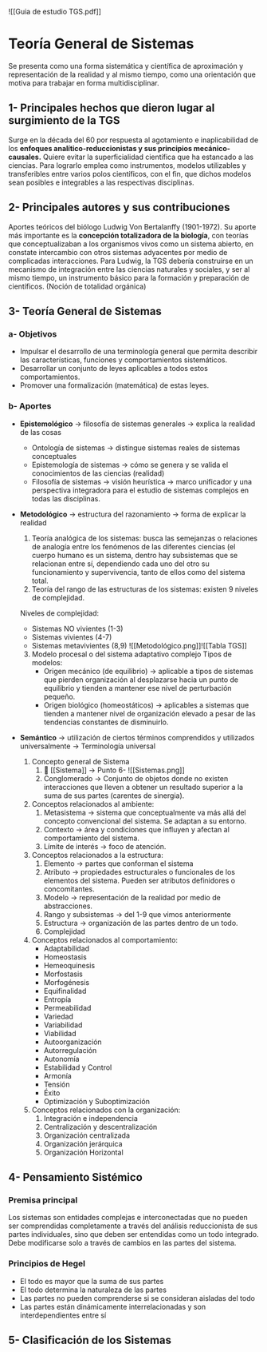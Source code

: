 ![[Guia de estudio TGS.pdf]]
# Teoría General de Sistemas
Se presenta como una forma sistemática y científica de aproximación y representación de la realidad y al mismo tiempo, como una orientación que motiva para trabajar en forma multidisciplinar.
## 1- Principales hechos que dieron lugar al surgimiento de la TGS
Surge en la década del 60 por respuesta al agotamiento e inaplicabilidad de los **enfoques analítico-reduccionistas y sus principios mecánico-causales.**
Quiere evitar la superficialidad científica que ha estancado a las ciencias. Para lograrlo emplea como instrumentos, modelos utilizables y transferibles entre varios polos científicos, con el fin, que dichos modelos sean posibles e integrables a las respectivas disciplinas.
## 2- Principales autores y sus contribuciones
Aportes teóricos del biólogo Ludwig Von Bertalanffy (1901-1972). Su aporte más importante es la **concepción totalizadora de la biología**, con teorías que conceptualizaban a los organismos vivos como un sistema abierto, en constate intercambio con otros sistemas adyacentes por medio de complicadas interacciones.
Para Ludwig, la TGS debería construirse en un mecanismo de integración entre las ciencias naturales y sociales, y ser al mismo tiempo, un instrumento básico para la formación y preparación de científicos. (Noción de totalidad orgánica)
## 3- Teoría General de Sistemas
### a- Objetivos
- Impulsar el desarrollo de una terminología general que permita describir las características, funciones y comportamientos sistemáticos.
- Desarrollar un conjunto de leyes aplicables a todos estos comportamientos.
- Promover una formalización (matemática) de estas leyes.
### b- Aportes
- **Epistemológico** → filosofía de sistemas generales → explica la realidad de las cosas
    - Ontología de sistemas → distingue sistemas reales de sistemas conceptuales
    - Epistemología de sistemas → cómo se genera y se valida el conocimientos de las ciencias (realidad)
    - Filosofía de sistemas → visión heurística → marco unificador y una perspectiva integradora para el estudio de sistemas complejos en todas las disciplinas.
- **Metodológico** → estructura del razonamiento → forma de explicar la realidad
    1. Teoría analógica de los sistemas: busca las semejanzas o relaciones de analogía entre los fenómenos de las diferentes ciencias (el cuerpo humano es un sistema, dentro hay subsistemas que se relacionan entre sí, dependiendo cada uno del otro su funcionamiento y supervivencia, tanto de ellos como del sistema total.
    2. Teoría del rango de las estructuras de los sistemas: existen 9 niveles de complejidad.
    
    Niveles de complejidad:
    - Sistemas NO vivientes (1-3)
    - Sistemas vivientes (4-7)
    - Sistemas metavivientes (8,9)
	![[Metodológico.png]]![[Tabla TGS]]
	3.  Modelo procesal o del sistema adaptativo complejo
	    Tipos de modelos:
	    - Origen mecánico (de equilibrio) → aplicable a tipos de sistemas que pierden organización al desplazarse hacia un punto de equilibrio y tienden a mantener ese nivel de perturbación pequeño.
	    - Origen biológico (homeostáticos) → aplicables a sistemas que tienden a mantener nivel de organización elevado a pesar de las tendencias constantes de disminuirlo.
- **Semántico** → utilización de ciertos términos comprendidos y utilizados universalmente → Terminología universal
    1. Concepto general de Sistema
        1. 🧠 [[Sistema]] → Punto 6-
           ![[Sistemas.png]]
        2. Conglomerado → Conjunto de objetos donde no existen interacciones que lleven a obtener un resultado superior a la suma de sus partes (carentes de sinergia). 
    2. Conceptos relacionados al ambiente:
        1. Metasistema → sistema que conceptualmente va más allá del concepto convencional del sistema. Se adaptan a su entorno.
        2. Contexto → área y condiciones que influyen y afectan al comportamiento del sistema.
        3. Límite de interés → foco de atención.
    3. Conceptos relacionados a la estructura:
        1. Elemento → partes que conforman el sistema
        2. Atributo → propiedades estructurales o funcionales de los elementos del sistema. Pueden ser atributos definidores o concomitantes.
        3. Modelo → representación de la realidad por medio de abstracciones.
        4. Rango y subsistemas → del 1-9 que vimos anteriormente
        5. Estructura → organización de las partes dentro de un todo.
        6. Complejidad
    4. Conceptos relacionados al comportamiento:
        - Adaptabilidad
        - Homeostasis
        - Hemeoquinesis
        - Morfostasis
        - Morfogénesis
        - Equifinalidad
        - Entropía
        - Permeabilidad
        - Variedad
        - Variabilidad
        - Viabilidad
        - Autoorganización
        - Autorregulación
        - Autonomía
        - Estabilidad y Control
        - Armonía
        - Tensión
        - Éxito
        - Optimización y Suboptimización
    5. Conceptos relacionados con la organización:
        1. Integración e independencia
        2. Centralización y descentralización
        3. Organización centralizada
        4. Organización jerárquica
        5. Organización Horizontal
## 4- Pensamiento Sistémico
### Premisa principal
Los sistemas son entidades complejas e interconectadas que no pueden ser comprendidas completamente a través del análisis reduccionista de sus partes individuales, sino que deben ser entendidas como un todo integrado. Debe modificarse solo a través de cambios en las partes del sistema.
### Principios de Hegel
- El todo es mayor que la suma de sus partes
- El todo determina la naturaleza de las partes
- Las partes no pueden comprenderse si se consideran aisladas del todo
- Las partes están dinámicamente interrelacionadas y son interdependientes entre sí
## 5- Clasificación de los Sistemas

